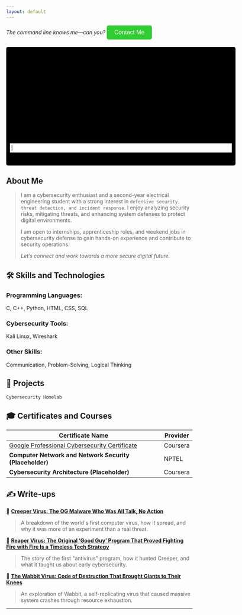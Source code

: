 ```yaml
---
layout: default
---
```


_The command line knows me—can you?_   <button id="contactBtn" class="contact-button">Contact Me</button>

<div id="contactPopup" class="popup">
  <div class="popup-content">
    <span class="close-btn">&times;</span>
    <p><span class="label">Email ID -</span> <span class="info">pagemarker.06@gmail.com</span></p>
    <p><span class="label">LinkedIn ID -</span> <span class="info">
      <a href="https://linkedin.com/in/raveena-s-4aa58528a" target="_blank">linkedin.com/in/raveena-s-4aa58528a</a>
    </span></p>
  </div>
</div>

<div id="terminal-container">
  <div id="terminal-output"></div>
  <input type="text" id="terminal-input" autofocus>
</div>

<style>
.contact-button {
  background-color: #32CD32;
  color: white;
  padding: 10px 20px;
  border: none;
  border-radius: 5px;
  cursor: pointer;
  font-size: 16px;
}
.contact-button:hover {
  background-color: #228B22;
}
.popup {
  display: none;
  position: fixed;
  top: 50%;
  left: 50%;
  transform: translate(-50%, -50%);
  background: white;
  padding: 20px;
  box-shadow: 0 0 10px rgba(0, 0, 0, 0.3);
  border-radius: 10px;
  z-index: 1000;
  width: 350px;
}
.popup-content {
  position: relative;
  padding-top: 10px;
}
.close-btn {
  position: absolute;
  top: 5px;
  right: 10px;
  cursor: pointer;
  font-size: 22px;
  font-weight: bold;
  color: green;
}
.close-btn:hover {
  color: darkgreen;
}
.label {
  color: green;
  font-weight: bold;
  display: block;
  margin-top: 15px;
}
.info {
  color: black;
  display: block;
}
#terminal-container {
  background-color: black;
  color: green;
  font-family: monospace;
  padding: 10px;
  border-radius: 5px;
  width: 600px;
  height: 300px;
  overflow-y: auto;
  margin-top: 20px;
}
#terminal-output {
  min-height: 250px;
  white-space: pre-wrap;
}
#terminal-input {
  width: 100%;
  background: white;
  color: black;
  border: none;
  padding: 5px;
  font-family: monospace;
  outline: none;
}
</style>

<script>
document.getElementById("contactBtn").addEventListener("click", function() {
  document.getElementById("contactPopup").style.display = "block";
});

document.querySelector(".close-btn").addEventListener("click", function() {
  document.getElementById("contactPopup").style.display = "none";
});

const terminalOutput = document.getElementById("terminal-output");
const terminalInput = document.getElementById("terminal-input");

const commands = {
  "whoami": "raveena",
  "pwd": "/home/raveena",
  "ls": "about-me  skills  projects  certificates  write-ups",
  "ls about-me": "I am a cybersecurity enthusiast and a second-year electrical engineering student with a strong interest in defensive security, threat detection, and incident response. I enjoy analyzing security risks, mitigating threats, and enhancing system defenses to protect digital environments."
};

terminalInput.addEventListener("keypress", function(event) {
  if (event.key === "Enter") {
    event.preventDefault();
    const command = terminalInput.value;
    terminalOutput.innerHTML += `\n> ${command}\n`;
    if (commands[command]) {
      terminalOutput.innerHTML += commands[command] + "\n";
    } else {
      terminalOutput.innerHTML += "Command not found\n";
    }
    terminalInput.value = "";
    terminalOutput.scrollTop = terminalOutput.scrollHeight;
  }
});
</script>

## About Me

> I am a cybersecurity enthusiast and a second-year electrical engineering student with a strong interest in `defensive security, threat detection, and incident response`. I enjoy analyzing security risks, mitigating threats, and enhancing system defenses to protect digital environments.
> 
> I am open to internships, apprenticeship roles, and weekend jobs in cybersecurity defense to gain hands-on experience and contribute to security operations.
> 
> _Let’s connect and work towards a more secure digital future._


## 🛠 Skills and Technologies

###  Programming Languages:
C, C++, Python, HTML, CSS, SQL  

###  Cybersecurity Tools:
Kali Linux, Wireshark  

###  Other Skills:
Communication, Problem-Solving, Logical Thinking  


## 🚀 Projects
```
Cybersecurity Homelab  

```
## 🎓 Certificates and Courses

| **Certificate Name** | **Provider** |
|----------------------|-------------|
| [Google Professional Cybersecurity Certificate](https://www.coursera.org/account/accomplishments/professional-cert/GPUHYM1JXK2D?utm_source=link&utm_medium=certificate&utm_content=cert_image&utm_campaign=sharing_cta&utm_product=prof) | Coursera |
| **Computer Network and Network Security (Placeholder)** | NPTEL |
| **Cybersecurity Architecture (Placeholder)** | Coursera |


## ✍ Write-ups  

🔹 **[Creeper Virus: The OG Malware Who Was All Talk, No Action](https://medium.com/@greyish_/understanding-the-creeper-virus-the-first-computer-virus-explained-c65c8200e393)**  
> A breakdown of the world's first computer virus, how it spread, and why it was more of an experiment than a real threat.  

🔹 **[Reaper Virus: The Original ‘Good Guy’ Program That Proved Fighting Fire with Fire Is a Timeless Tech Strategy](https://medium.com/@greyish_/reaper-virus-proof-that-even-in-1971-solving-a-problem-meant-creating-another-one-4596fc22d635)**  
> The story of the first "antivirus" program, how it hunted Creeper, and what it taught us about early cybersecurity.  

🔹 **[The Wabbit Virus: Code of Destruction That Brought Giants to Their Knees](https://medium.com/@greyish_/code-of-destruction-the-rabbit-virus-that-brought-giants-to-their-knees-69c3cb60840b)**  
> An exploration of Wabbit, a self-replicating virus that caused massive system crashes through resource exhaustion.  

---
